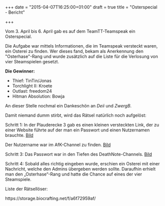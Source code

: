 +++
date = "2015-04-07T16:25:00+01:00"
draft = true
title = "Osterspecial - Bericht"

+++
<p>Vom 3. April bis 6. April gab es auf dem TeamTT-Teamspeak ein Osterspecial. </p>
<p>Die Aufgabe war mittels Informationen, die im Teamspeak  versteckt waren, ein Osterei zu finden. Wer dieses fand, bekam als  Anerkennung den &quot;Osterhase&quot;-Rang und wurde zus&auml;tzlich auf die Liste f&uuml;r  die Verlosung von vier Steamspielen gesetzt.</p>
<strong>Die Gewinner:</strong><ul><li>Thief: TinTin/Jonas</li><li>Torchlight II: Kroete</li><li>Outlast: freedom24</li><li>Hitman Absolution: Bowja</li></ul>
<p>An dieser Stelle nochmal ein Dankesch&ouml;n an <em>Deii </em>und <em>ZwergB</em>. </p>
<p>Damit niemand dumm stirbt, wird das R&auml;tsel nat&uuml;rlich noch aufgel&ouml;st: </p>
<p>Schritt 1: In der Plauderecke 3 gab es einen kleinen versteckten  Link, der zu einer Website f&uuml;hrte auf der man ein Passwort und einen  Nutzernamen brauchte. <a href="https://storage.biocrafting.net/f/ca7e72316b/"> Bild</a> </p>
<p>Der Nutzername war im AfK-Channel zu finden.  <a href="https://storage.biocrafting.net/f/6d34080fd6"> Bild</a> </p>
<p>Schritt 3: Das Passwort war in den Tiefen des DeathNote-Channels.  <a href="https://storage.biocrafting.net/f/94192bb3f7/"> Bild</a> </p>
<p>Schritt 4: Sobald alles richtig eingeben wurde, erschien ein  Osterei mit einer Nachricht, welche den Admins &uuml;bergeben werden sollte.  Daraufhin erhielt man den &bdquo;Osterhase&ldquo;-Rang und hatte die Chance auf  eines der vier Steamspiele. </p>
<p>Liste der R&auml;tsell&ouml;ser:</p> https://storage.biocrafting.net/f/a6f72959af/ <p>
